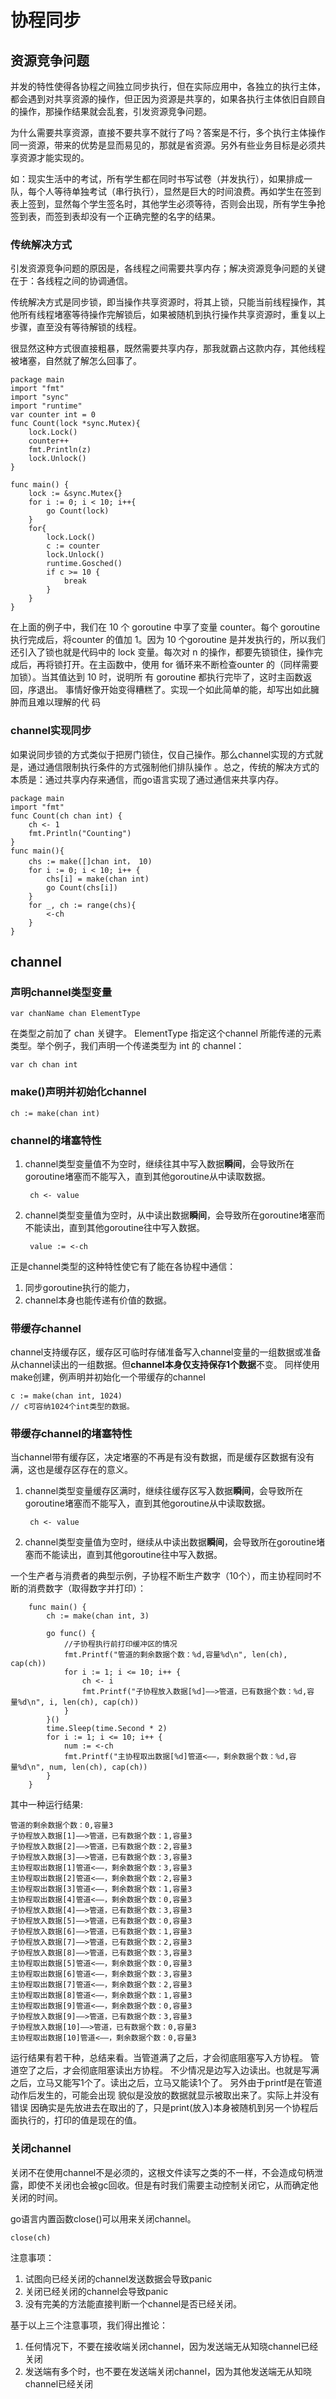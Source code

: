 # 协程同步

## 资源竞争问题

并发的特性使得各协程之间独立同步执行，但在实际应用中，各独立的执行主体，都会遇到对共享资源的操作，但正因为资源是共享的，如果各执行主体依旧自顾自的操作，那操作结果就会乱套，引发资源竞争问题。

为什么需要共享资源，直接不要共享不就行了吗？答案是不行，多个执行主体操作同一资源，带来的优势是显而易见的，那就是省资源。另外有些业务目标是必须共享资源才能实现的。

如：现实生活中的考试，所有学生都在同时书写试卷（并发执行），如果排成一队，每个人等待单独考试（串行执行），显然是巨大的时间浪费。再如学生在签到表上签到，显然每个学生签名时，其他学生必须等待，否则会出现，所有学生争抢签到表，而签到表却没有一个正确完整的名字的结果。

### 传统解决方式

引发资源竞争问题的原因是，各线程之间需要共享内存；解决资源竞争问题的关键在于：各线程之间的协调通信。

传统解决方式是同步锁，即当操作共享资源时，将其上锁，只能当前线程操作，其他所有线程堵塞等待操作完解锁后，如果被随机到执行操作共享资源时，重复以上步骤，直至没有等待解锁的线程。

很显然这种方式很直接粗暴，既然需要共享内存，那我就霸占这款内存，其他线程被堵塞，自然就了解怎么回事了。

    package main
    import "fmt"
    import "sync"
    import "runtime"
    var counter int = 0
    func Count(lock *sync.Mutex){
        lock.Lock()
        counter++
        fmt.Println(z)
        lock.Unlock()
    }

    func main() {
        lock := &sync.Mutex{}
        for i := 0; i < 10; i++{
            go Count(lock)
        }
        for{
            lock.Lock()
            c := counter
            lock.Unlock()
            runtime.Gosched()
            if c >= 10 {
                break
            }
        }
    }

在上面的例子中，我们在 10 个 goroutine 中享了变量 counter。每个 goroutine 执行完成后，将counter 的值加 1。因为 10 个goroutine 是并发执行的，所以我们还引入了锁也就是代码中的 lock 变量。每次对 n 的操作，都要先锁锁住，操作完成后，再将锁打开。在主函数中，使用 for 循环来不断检查ounter 的（同样需要加锁）。当其值达到 10 时，说明所
有 goroutine 都执行完毕了，这时主函数返回，序退出。
事情好像开始变得糟糕了。实现一个如此简单的能，却写出如此臃肿而且难以理解的代
码

### channel实现同步

如果说同步锁的方式类似于把房门锁住，仅自己操作。那么channel实现的方式就是，通过通信限制执行条件的方式强制他们排队操作  。总之，传统的解决方式的本质是：通过共享内存来通信，而go语言实现了通过通信来共享内存。

    package main
    import "fmt"
    func Count(ch chan int) {
        ch <- 1
        fmt.Println("Counting")
    }
    func main(){
        chs := make([]chan int， 10)
        for i := 0; i < 10; i++ {
            chs[i] = make(chan int)
            go Count(chs[i])
        }
        for _, ch := range(chs){
            <-ch
        }
    }

## channel

### 声明channel类型变量

    var chanName chan ElementType

在类型之前加了 chan 关键字。 ElementType 指定这个channel 所能传递的元素类型。举个例子，我们声明一个传递类型为 int 的 channel：

    var ch chan int

### make()声明并初始化channel

    ch := make(chan int)

### channel的堵塞特性

1. channel类型变量值不为空时，继续往其中写入数据**瞬间**，会导致所在goroutine堵塞而不能写入，直到其他goroutine从中读取数据。

        ch <- value
2. channel类型变量值为空时，从中读出数据**瞬间**，会导致所在goroutine堵塞而不能读出，直到其他goroutine往中写入数据。

        value := <-ch

正是channel类型的这种特性使它有了能在各协程中通信：

1. 同步goroutine执行的能力，
2. channel本身也能传递有价值的数据。

### 带缓存channel

channel支持缓存区，缓存区可临时存储准备写入channel变量的一组数据或准备从channel读出的一组数据。但**channel本身仅支持保存1个数据**不变。
同样使用make创建，例声明并初始化一个带缓存的channel

    c := make(chan int, 1024)
    // c可容纳1024个int类型的数据。

### 带缓存channel的堵塞特性

当channel带有缓存区，决定堵塞的不再是有没有数据，而是缓存区数据有没有满，这也是缓存区存在的意义。

1. channel类型变量缓存区满时，继续往缓存区写入数据**瞬间**，会导致所在goroutine堵塞而不能写入，直到其他goroutine从中读取数据。

        ch <- value
2. channel类型变量值为空时，继续从中读出数据**瞬间**，会导致所在goroutine堵塞而不能读出，直到其他goroutine往中写入数据。

一个生产者与消费者的典型示例，子协程不断生产数字（10个），而主协程同时不断的消费数字（取得数字并打印）：

        func main() {
            ch := make(chan int, 3)

            go func() {
                //子协程执行前打印缓冲区的情况
                fmt.Printf("管道的剩余数据个数：%d,容量%d\n", len(ch), cap(ch))
                for i := 1; i <= 10; i++ {
                    ch <- i
                    fmt.Printf("子协程放入数据[%d]——>管道，已有数据个数：%d,容量%d\n", i, len(ch), cap(ch))
                }
            }()
            time.Sleep(time.Second * 2)
            for i := 1; i <= 10; i++ {
                num := <-ch
                fmt.Printf("主协程取出数据[%d]管道<——，剩余数据个数：%d,容量%d\n", num, len(ch), cap(ch))
            }
        }

其中一种运行结果:

    管道的剩余数据个数：0,容量3
    子协程放入数据[1]——>管道，已有数据个数：1,容量3
    子协程放入数据[2]——>管道，已有数据个数：2,容量3
    子协程放入数据[3]——>管道，已有数据个数：3,容量3
    主协程取出数据[1]管道<——，剩余数据个数：3,容量3
    主协程取出数据[2]管道<——，剩余数据个数：2,容量3
    主协程取出数据[3]管道<——，剩余数据个数：1,容量3
    主协程取出数据[4]管道<——，剩余数据个数：0,容量3
    子协程放入数据[4]——>管道，已有数据个数：3,容量3
    子协程放入数据[5]——>管道，已有数据个数：0,容量3
    子协程放入数据[6]——>管道，已有数据个数：1,容量3
    子协程放入数据[7]——>管道，已有数据个数：2,容量3
    子协程放入数据[8]——>管道，已有数据个数：3,容量3
    主协程取出数据[5]管道<——，剩余数据个数：0,容量3
    主协程取出数据[6]管道<——，剩余数据个数：3,容量3
    主协程取出数据[7]管道<——，剩余数据个数：2,容量3
    主协程取出数据[8]管道<——，剩余数据个数：1,容量3
    主协程取出数据[9]管道<——，剩余数据个数：0,容量3 
    子协程放入数据[9]——>管道，已有数据个数：3,容量3
    子协程放入数据[10]——>管道，已有数据个数：0,容量3
    主协程取出数据[10]管道<——，剩余数据个数：0,容量3

运行结果有若干种，总结来看。当管道满了之后，才会彻底阻塞写入方协程。
管道空了之后，才会彻底阻塞读出方协程。
不少情况是边写入边读出。也就是写满之后，立马又能写1个了。读出之后，立马又能读1个了。
另外由于printf是在管道动作后发生的，可能会出现 貌似是没放的数据就显示被取出来了。实际上并没有错误
因确实是先放进去在取出的了，只是print(放入)本身被随机到另一个协程后面执行的，打印的值是现在的值。

### 关闭channel

关闭不在使用channel不是必须的，这根文件读写之类的不一样，不会造成句柄泄露，即使不关闭也会被gc回收。但是有时我们需要主动控制关闭它，从而确定他关闭的时间。

go语言内置函数close()可以用来关闭channel。

    close(ch)

注意事项：

1. 试图向已经关闭的channel发送数据会导致panic
2. 关闭已经关闭的channel会导致panic
3. 没有完美的方法能直接判断一个channel是否已经关闭。

基于以上三个注意事项，我们得出推论：

1. 任何情况下，不要在接收端关闭channel，因为发送端无从知晓channel已经关闭
2. 发送端有多个时，也不要在发送端关闭channel，因为其他发送端无从知晓channel已经关闭